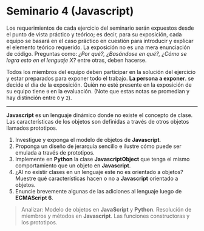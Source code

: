 # Seminario 4 (Javascript)

Los requerimientos de cada ejercicio del seminario serán expuestos desde el punto de vista práctico y teórico; es decir, para su exposición, cada equipo se basará en el caso práctico en cuestión para introducir y explicar el elemento teórico requerido. La exposición no es una mera enunciación de código. Preguntas como: _¿Por qué?, ¿Basándose en qué?, ¿Cómo se logra esto en el lenguaje X?_ entre otras, deben hacerse.

Todos los miembros del equipo deben participar en la solución del ejercicio y estar preparados para exponer todo el trabajo. **La persona a exponer**. se decide el día de la exposición. Quién no esté presente en la exposición de su equipo tiene `0` en la evaluación. (Note que estas notas se promedian y hay distinción entre `0` y `2`).

---

**Javascript** es un lenguaje dinámico donde no existe el concepto de clase. Las características de los objetos son definidas a través de otros objetos llamados prototipos.

1. Investigue y exponga el modelo de objetos de **Javascript**.
1. Proponga un diseño de jerarquía sencillo e ilustre cómo puede ser emulada a través de prototipos.
1. Implemente en **Python** la clase **JavascriptObject** que tenga el mismo comportamiento que un objeto en **Javascript**.
1. ¿Al no existir clases en un lenguaje este no es orientado a objetos? Muestre qué características hacen o no a **Javascript** orientado a objetos.
1. Enuncie brevemente algunas de las adiciones al lenguaje luego de **ECMAScript 6**.

> Analizar: Modelo de objetos en **JavaScript** y **Python**. Resolución de miembros y métodos en **Javascript**. Las funciones constructoras y los prototipos.
